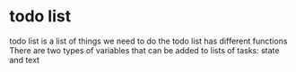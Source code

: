 # todo list
todo list is a list of things we need to do
the todo list has different functions
There are two types of variables that can be added to lists of tasks: state and text
